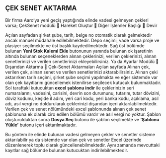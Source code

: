## ÇEK SENET AKTARMA
Bir firma Aaro’ya yeni geçiş yaptığında elinde vadesi gelmeyen çekleri varsa;
ÇekSenet modülü  Hareket Oluştur  Diğer İşlemler Başlığı  Devir 

Açılan sayfadan şirket şube,  tarih, belge no otomatik olarak gelmektedir ancak manuel müdahale edilebilmektedir. Depo seçimi, vade varsa proje ve plasiyer seçilmekte ve üst başlık kaydedilmektedir. Sağ üst bölümde bulunan **Yeni Stok Kalemi Ekle** butonunun yanında bulunan ok işaretinin altında bulunan seçeneklerden alınan çeklerinizi, verilen çeklerinizi, alınan senetlerinizi ve verilen senetlerinizi ekleyebilirsiniz. 
Ya da
Ayarlar Modülü  Dışarıdan Aktarma  Çek-Senet Aktarmaları 
Açılan sayfada Alınan çek, verilen çek, alınan senet ve verilen senetlerinizi aktarabilirsiniz. Alınan çeki aktarırken tarih seçimi, şirket şube seçimi yapılmakta ve eğer sistemde var olan çek kayıtlarını güncellemek istenilirse seçilecek kutucuk bulunmaktadır. Sol taraftaki kutucuktan **excel şablonu indir** ile çeklerinizin seri numaralarını, vadesini, carisini, devrin son durumunu, tutarını, tutar dövizini, döviz kodunu, keşide il adını, yeri cari kodu, yeri banka kodu, açıklama, asıl adı, asıl vergi no doldurularak çeklerinizi dışarıdan içeri aktarılabilmektedir. Verilen çek ve senet nölümündeki excel şablonunda alınan çek senet şablonuna ek olarak ciro edilen bölümü vardır ve asıl vergi no yoktur. Şablon oluşturulduktan sonra **Dosya Seç** butonu ile şablon seçilmekte ve **’Şablonu Yükle’** butonu içeri aktarılmaktadır. 

Bu yöntem ile elinde bulunan vadesi gelmeyen çekler ve senetler sisteme aktarılabilir ya da sistemde var olan çek ve senetler Excel üzerinde düzenlenerek toplu olarak güncellenebilmektedir. Aynı zamanda mevcuttaki kayıtlar sağ bölümde bulunan kutucuktan indirilebilmektedir. 
